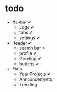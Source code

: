 # todo

- Navbar ✔
  - Logo ✔
  - tabs ✔
  - settings ✔
- Header ✔
  - search bar ✔
  - profile ✔
  - Greeting ✔
  - buttons ✔
- Main
  - Your Projects ✔
  - Announcements
  - Trending
